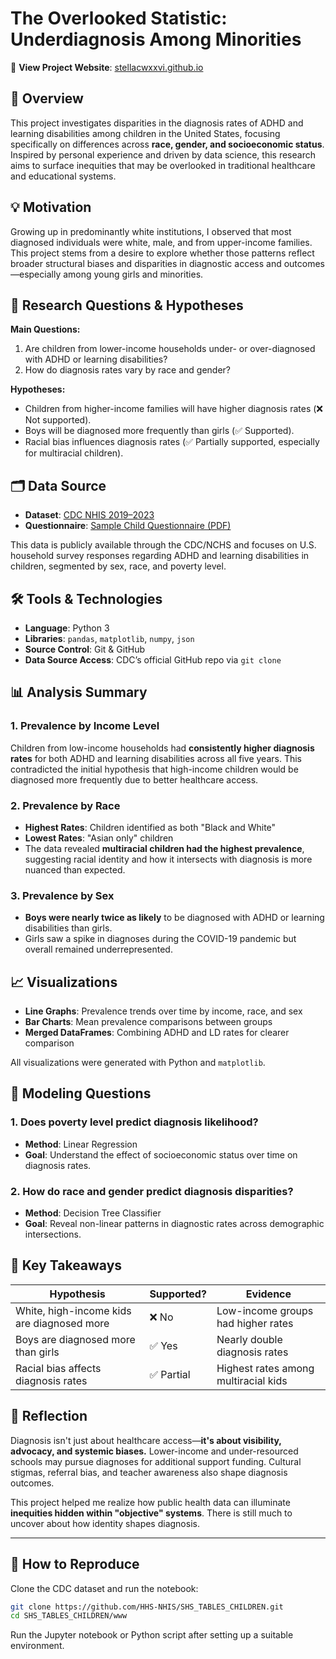 # The Overlooked Statistic: Underdiagnosis Among Minorities

🔗 **View Project Website**: [stellacwxxvi.github.io](https://stellacwxxvi.github.io/)

## 📖 Overview

This project investigates disparities in the diagnosis rates of ADHD and learning disabilities among children in the United States, focusing specifically on differences across **race, gender, and socioeconomic status**. Inspired by personal experience and driven by data science, this research aims to surface inequities that may be overlooked in traditional healthcare and educational systems.

## 💡 Motivation

Growing up in predominantly white institutions, I observed that most diagnosed individuals were white, male, and from upper-income families. This project stems from a desire to explore whether those patterns reflect broader structural biases and disparities in diagnostic access and outcomes—especially among young girls and minorities.

## 🧪 Research Questions & Hypotheses

**Main Questions:**
1. Are children from lower-income households under- or over-diagnosed with ADHD or learning disabilities?
2. How do diagnosis rates vary by race and gender?

**Hypotheses:**
- Children from higher-income families will have higher diagnosis rates (❌ Not supported).
- Boys will be diagnosed more frequently than girls (✅ Supported).
- Racial bias influences diagnosis rates (✅ Partially supported, especially for multiracial children).

## 🗂️ Data Source

- **Dataset**: [CDC NHIS 2019–2023](https://www.cdc.gov/nchs/nhis/about/index.html#cdc_survey_profile_collected-whats-collected)
- **Questionnaire**: [Sample Child Questionnaire (PDF)](https://www.cdc.gov/nchs/data/nhis/Sample-Child-Questionnaire.pdf)

This data is publicly available through the CDC/NCHS and focuses on U.S. household survey responses regarding ADHD and learning disabilities in children, segmented by sex, race, and poverty level.

## 🛠️ Tools & Technologies

- **Language**: Python 3
- **Libraries**: `pandas`, `matplotlib`, `numpy`, `json`
- **Source Control**: Git & GitHub
- **Data Source Access**: CDC’s official GitHub repo via `git clone`

## 📊 Analysis Summary

### 1. **Prevalence by Income Level**

Children from low-income households had **consistently higher diagnosis rates** for both ADHD and learning disabilities across all five years. This contradicted the initial hypothesis that high-income children would be diagnosed more frequently due to better healthcare access.

### 2. **Prevalence by Race**

- **Highest Rates**: Children identified as both "Black and White"
- **Lowest Rates**: "Asian only" children
- The data revealed **multiracial children had the highest prevalence**, suggesting racial identity and how it intersects with diagnosis is more nuanced than expected.

### 3. **Prevalence by Sex**

- **Boys were nearly twice as likely** to be diagnosed with ADHD or learning disabilities than girls.
- Girls saw a spike in diagnoses during the COVID-19 pandemic but overall remained underrepresented.

## 📈 Visualizations

- **Line Graphs**: Prevalence trends over time by income, race, and sex
- **Bar Charts**: Mean prevalence comparisons between groups
- **Merged DataFrames**: Combining ADHD and LD rates for clearer comparison

All visualizations were generated with Python and `matplotlib`.

## 🧮 Modeling Questions

### 1. Does poverty level predict diagnosis likelihood?

- **Method**: Linear Regression
- **Goal**: Understand the effect of socioeconomic status over time on diagnosis rates.

### 2. How do race and gender predict diagnosis disparities?

- **Method**: Decision Tree Classifier
- **Goal**: Reveal non-linear patterns in diagnostic rates across demographic intersections.

## 📌 Key Takeaways

| Hypothesis | Supported? | Evidence |
|-----------|------------|----------|
| White, high-income kids are diagnosed more | ❌ No | Low-income groups had higher rates |
| Boys are diagnosed more than girls         | ✅ Yes | Nearly double diagnosis rates |
| Racial bias affects diagnosis rates         | ✅ Partial | Highest rates among multiracial kids |

## 🧠 Reflection

Diagnosis isn't just about healthcare access—**it's about visibility, advocacy, and systemic biases.** Lower-income and under-resourced schools may pursue diagnoses for additional support funding. Cultural stigmas, referral bias, and teacher awareness also shape diagnosis outcomes.

This project helped me realize how public health data can illuminate **inequities hidden within "objective" systems**. There is still much to uncover about how identity shapes diagnosis.

---

## 🚀 How to Reproduce

Clone the CDC dataset and run the notebook:

```bash
git clone https://github.com/HHS-NHIS/SHS_TABLES_CHILDREN.git
cd SHS_TABLES_CHILDREN/www
```

Run the Jupyter notebook or Python script after setting up a suitable environment.
